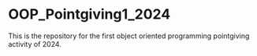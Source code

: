 # OOP_Pointgiving1_2024
This is the repository for the first object oriented programming pointgiving activity of 2024.
